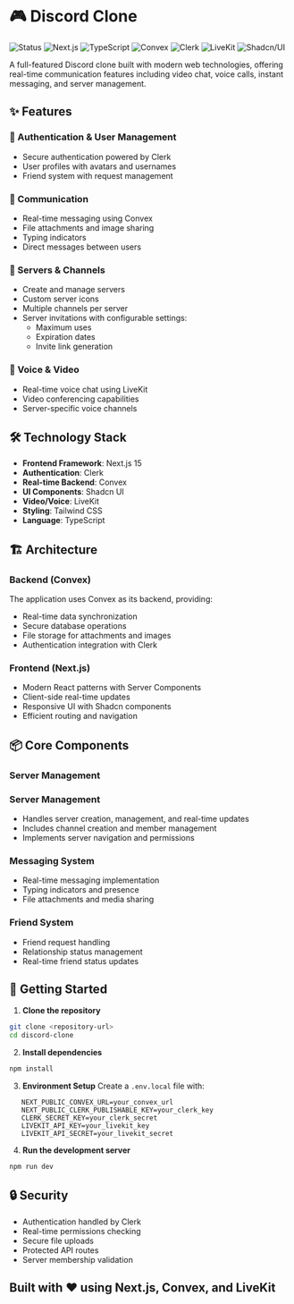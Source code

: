 # 🎮 Discord Clone

![Status](https://img.shields.io/badge/Status-In%20Development-yellow)
![Next.js](https://img.shields.io/badge/Next.js-15.0-black)
![TypeScript](https://img.shields.io/badge/TypeScript-5.0-blue)
![Convex](https://img.shields.io/badge/Convex-1.7-purple)
![Clerk](https://img.shields.io/badge/Clerk-6.0-green)
![LiveKit](https://img.shields.io/badge/LiveKit-2.6-red)
![Shadcn/UI](https://img.shields.io/badge/Shadcn/UI-Latest-gray)

A full-featured Discord clone built with modern web technologies, offering real-time communication features including video chat, voice calls, instant messaging, and server management.

## ✨ Features

### 🔐 Authentication & User Management

- Secure authentication powered by Clerk
- User profiles with avatars and usernames
- Friend system with request management

### 💬 Communication

- Real-time messaging using Convex
- File attachments and image sharing
- Typing indicators
- Direct messages between users

### 🎯 Servers & Channels

- Create and manage servers
- Custom server icons
- Multiple channels per server
- Server invitations with configurable settings:
  - Maximum uses
  - Expiration dates
  - Invite link generation

### 🎥 Voice & Video

- Real-time voice chat using LiveKit
- Video conferencing capabilities
- Server-specific voice channels

## 🛠 Technology Stack

- **Frontend Framework**: Next.js 15
- **Authentication**: Clerk
- **Real-time Backend**: Convex
- **UI Components**: Shadcn UI
- **Video/Voice**: LiveKit
- **Styling**: Tailwind CSS
- **Language**: TypeScript

## 🏗 Architecture

### Backend (Convex)

The application uses Convex as its backend, providing:

- Real-time data synchronization
- Secure database operations
- File storage for attachments and images
- Authentication integration with Clerk

### Frontend (Next.js)

- Modern React patterns with Server Components
- Client-side real-time updates
- Responsive UI with Shadcn components
- Efficient routing and navigation

## 📦 Core Components

### Server Management

### Server Management

- Handles server creation, management, and real-time updates
- Includes channel creation and member management
- Implements server navigation and permissions

### Messaging System

- Real-time messaging implementation
- Typing indicators and presence
- File attachments and media sharing

### Friend System

- Friend request handling
- Relationship status management
- Real-time friend status updates

## 🚀 Getting Started

1. **Clone the repository**

```bash
git clone <repository-url>
cd discord-clone
```

2. **Install dependencies**

```bash
npm install
```

3. **Environment Setup**
   Create a `.env.local` file with:

```
   NEXT_PUBLIC_CONVEX_URL=your_convex_url
   NEXT_PUBLIC_CLERK_PUBLISHABLE_KEY=your_clerk_key
   CLERK_SECRET_KEY=your_clerk_secret
   LIVEKIT_API_KEY=your_livekit_key
   LIVEKIT_API_SECRET=your_livekit_secret
```

4. **Run the development server**

```bash
npm run dev
```

## 🔒 Security

- Authentication handled by Clerk
- Real-time permissions checking
- Secure file uploads
- Protected API routes
- Server membership validation

## Built with ❤️ using Next.js, Convex, and LiveKit
